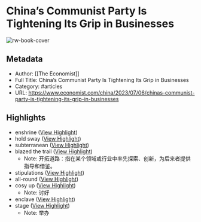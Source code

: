 # China’s Communist Party Is Tightening Its Grip in Businesses

![rw-book-cover](https://www.economist.com/img/b/1280/720/90/media-assets/image/20230708_CNP003.jpg)

## Metadata
- Author: [[The Economist]]
- Full Title: China’s Communist Party Is Tightening Its Grip in Businesses
- Category: #articles
- URL: https://www.economist.com/china/2023/07/06/chinas-communist-party-is-tightening-its-grip-in-businesses

## Highlights
- enshrine ([View Highlight](https://read.readwise.io/read/01h4w4k16xp3acqtjpf2fsqx1w))
- hold sway ([View Highlight](https://read.readwise.io/read/01h4w4jn7cg6ztz9xhbgchjw20))
- subterranean ([View Highlight](https://read.readwise.io/read/01h4w4v6jksv3v8f64xv7nrjwj))
- blazed the trail ([View Highlight](https://read.readwise.io/read/01h4w4xhzahsk953y20f081dmv))
    - Note: 开拓道路：指在某个领域或行业中率先探索、创新，为后来者提供指导和借鉴。
- stipulations ([View Highlight](https://read.readwise.io/read/01h4w5061zmqxfnpzp3e9jq3e1))
- all-round ([View Highlight](https://read.readwise.io/read/01h4w51qvwx2f8tsj6vzq91bcw))
- cosy up ([View Highlight](https://read.readwise.io/read/01h4w58vqfy654gc713gnmehag))
    - Note: 讨好
- enclave ([View Highlight](https://read.readwise.io/read/01h4w5bvxmvrqqxw7atrgd324w))
- stage ([View Highlight](https://read.readwise.io/read/01h4w5d0bmn5jzjh7fhqvdm4h0))
    - Note: 举办
